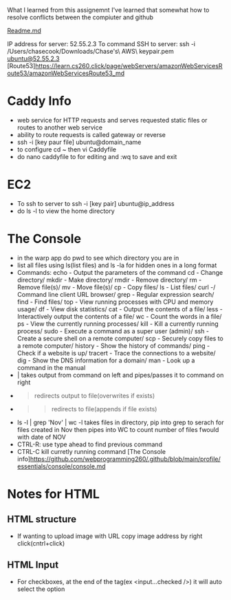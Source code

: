 What I learned from this assignemnt I've learned that somewhat how to resolve conflicts between the compiuter and github


[Readme.md](/README.md)

IP address for server: 52.55.2.3
To command SSH to server:  ssh -i /Users/chasecook/Downloads/Chase\'s\ AWS\ keypair.pem ubuntu@52.55.2.3
[Route53]<https://learn.cs260.click/page/webServers/amazonWebServicesRoute53/amazonWebServicesRoute53_md>
# Caddy Info
* web service for HTTP requests and serves requested static files or routes to another web service
*   ability to route requests is called gateway or reverse
* ssh -i [key paur file] ubuntu@domain_name
*   to configure cd ~ then vi Caddyfile
* do nano caddyfile to for editing and :wq to save and exit

# EC2
* To ssh to server to ssh -i [key pair] ubuntu@ip_address
* do ls -l to view the home directory

# The Console
* in the warp app do  pwd to see which directory you are in
*   list all files using ls(list files) and ls -la for hidden ones in a long format
*   Commands: echo - Output the parameters of the command
cd - Change directory/ mkdir - Make directory/ rmdir - Remove directory/ rm - Remove file(s)/ mv - Move file(s)/ cp - Copy files/ ls - List files/ curl -/ Command line client URL browser/ grep - Regular expression search/ find - Find files/ top - View running processes with CPU and memory usage/ df - View disk statistics/ cat - Output the contents of a file/ less - Interactively output the contents of a file/ wc - Count the words in a file/ ps - View the currently running processes/ kill - Kill a currently running process/ sudo - Execute a command as a super user (admin)/ ssh - Create a secure shell on a remote computer/ scp - Securely copy files to a remote computer/ history - Show the history of commands/ ping - Check if a website is up/ tracert - Trace the connections to a website/ dig - Show the DNS information for a domain/ man - Look up a command in the manual
* | takes output from command on left and pipes/passes it to command on right
* > redirects output to file(overwrites if exists)
* >> redirects to file(appends if file exists)
*   ls -l | grep 'Nov' | wc -l takes files in directory, pip into grep to serach for files created in Nov then pipes into WC to count number of files fwould with date of NOV
*   CTRL-R: use type ahead to find previous command
*   CTRL-C kill curretly running command
[The Console info]<https://github.com/webprogramming260/.github/blob/main/profile/essentials/console/console.md>

# **Notes for HTML**
## HTML structure
* If wanting to upload image with URL copy image address by right click(cntrl+click)

## **HTML Input**
* For checkboxes, at the end of the tag(ex <input...checked />) it will auto select the option
